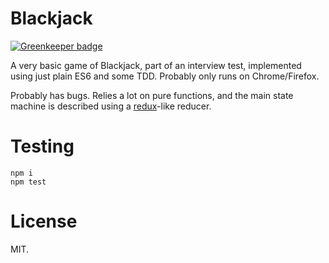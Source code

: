Blackjack
===

[![Greenkeeper badge](https://badges.greenkeeper.io/tvararu/blackjack.svg)](https://greenkeeper.io/)

A very basic game of Blackjack, part of an interview test, implemented using just plain ES6 and some TDD. Probably only runs on Chrome/Firefox.

Probably has bugs. Relies a lot on pure functions, and the main state machine is described using a [redux](https://github.com/rackt/redux)-like reducer.

Testing
===

```
npm i
npm test
```

License
===

MIT.
